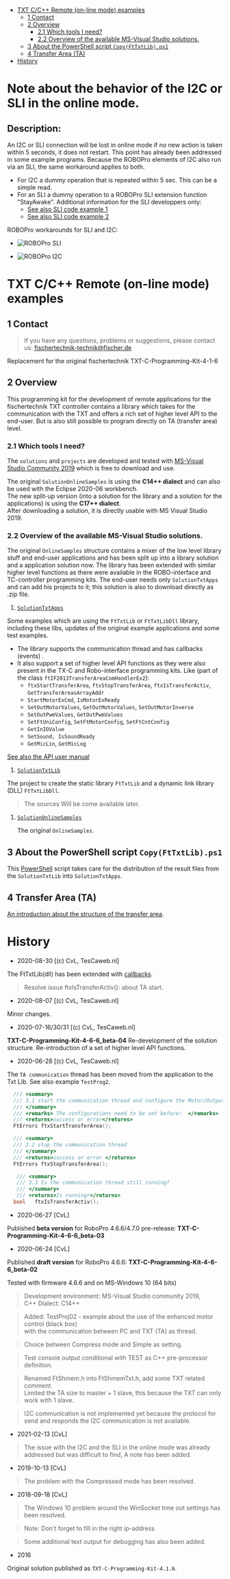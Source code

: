 <!-- TOC depthFrom:1 depthTo:6 withLinks:1 updateOnSave:1 orderedList:0 -->

- [TXT C/C++ Remote (on-line mode) examples](#txt-cc-remote-on-line-mode-examples)
	- [1 Contact](#1-contact)
	- [2 Overview](#2-overview)
		- [2.1 Which tools I need?](#21-which-tools-i-need)
		- [2.2 Overview of the available MS-Visual Studio solutions.](#22-overview-of-the-available-ms-visual-studio-solutions)
	- [3 About the PowerShell script `Copy(FtTxtLib).ps1`](#3-about-the-powershell-script-copyfttxtlibps1)
	- [4 Transfer Area (TA)](#4-transfer-area-ta)
- [History](#history)

<!-- /TOC -->


# Note about the behavior of the I2C or SLI in the online mode.

## Description:
An I2C or SLI connection will be lost in online mode if no new action is taken within 5 seconds, it does not restart. This point has already been addressed in some example programs. Because the ROBOPro elements of I2C also run via an SLI, the same workaround applies to both.

- For I2C a dummy operation that is repeated within 5 sec.
   This can be a simple read.
- For an SLI a dummy operation to a ROBOPro SLI extension function "StayAwake".
  Additional information for the SLI developpers only:
  - [See also SLI code example 1](https://github.com/fischertechnik/txt_demo_ROBOPro_SLI/tree/master/FtTxtWorkspace/TxtSharedLibraryInterface2)
  - [See also SLI code example 2](https://github.com/fischertechnik/txt_demo_ROBOPro_SLI/tree/master/FtTxtWorkspace/TxtSliTestTA2)

ROBOPro workarounds for SLI and I2C:

 - ![ROBOPro SLI](./docs/5secIssue/element(5s).png) 

 - ![ROBOPro I2C](./docs/5secIssue/element(5s_I2C).png) 


# TXT C/C++ Remote (on-line mode) examples
 
## 1 Contact 
> If you have any questions, problems or suggestions, please contact us: fischertechnik-technik@fischer.de

Replacement for the original fischertechnik TXT-C-Programming-Kit-4-1-6

## 2 Overview
This programming kit for the development of remote applications for the fischertechnik TXT controller contains a library which takes for the communication with the TXT and offers a rich set of higher level API to the end-user. But is also still possible to program directly on TA (transfer area) level.

### 2.1 Which tools I need?
The `solutions` and `projects` are developed and tested with 
[MS-Visual Studio Community 2019](https://visualstudio.microsoft.com/vs/community/) 
which is free to download and use.<br/>

The original `SolutionOnlineSamples` is using the **C14++ dialect** and can also be used with the Eclipse 2020-06 workbench.<br/> 
The new split-up version (into a solution for the library and a solution for the applications) is using the **C17++ dialect**.<br/>
After downloading a solution, it is directly usable with MS Visual Studio 2019.<br/>

### 2.2 Overview of the available MS-Visual Studio solutions.
The original `OnlineSamples` structure contains a mixer of the low level library stuff and end-user applications and has been split up into a library solution and a application solution now.
The library has been extended with similar higher level functions as there were available in the ROBO-interface and TC-controller programming kits.
The end-user needs only `SolutionTxtApps` and can add his projects to it; this solution is also to download directly as .zip file.<br/>

1.  [`SolutionTxtApps`](./SolutionTxtApps/README.md) 

  Some examples which are using the `FtTxtLib` or `FtTxtLibDll` library, including these libs, updates of the original example applications and some test examples.<br/> 
  - The library supports the communication thread and has callbacks (events) .
  - It also support a set of higher level API functions as they were also present in the TX-C and Robo-interface programming kits. Like (part of the class `ftIF2013TransferAreaComHandlerEx2`):
    - `ftxStartTransferArea`, `ftxStopTransferArea`, `ftxIsTransferActiv`, `GetTransferAreasArrayAddr`
    - `StartMotorExCmd`,  `IsMotorExReady`
    - `SetOutMotorValues`, `GetOutMotorValues`, `SetOutMotorInverse`
    - `SetOutPwmValues`, `GetOutPwmValues`
    - `SetFtUniConfig`, `SetFtMotorConfig`, `SetFtCntConfig`
    - `GetInIOValue`
    - `SetSound, IsSoundReady`
    - `GetMicLin`, `GetMicLog`
  
   [See also the API user manual](./SolutionTxtApps/API-user-manual/README.md) 
     
1. [`SolutionTxtLib`](./SolutionTxtLib/README.md) 
  
  The project to create the static library `FtTxtLib`  and a dynamic link library (DLL) `FtTxtLibDll`. <br/>

  >  The sources Will be come available later. 

1. [`SolutionOnlineSamples`](./SolutionOnlineSamples/README.md)
    
    The original `OnlineSamples`.

## 3 About the PowerShell script `Copy(FtTxtLib).ps1`
This [PowerShell](https://docs.microsoft.com/en-us/powershell/scripting/overview?view=powershell-7) script takes care for the distribution of the result files from the `SolutionTxtLib` into `SolutionTxtApps`.

##  4 Transfer Area (TA)
[An introduction about the structure of the transfer area](https://github.com/fischertechnik/txt_demo_c_download/blob/master/TransferArea.md).  

# History
- 2020-08-30 [(c) CvL, TesCaweb.nl]

 The FtTxtLib(dll) has been extended with [callbacks](./SolutionTxtApps/API-user-manual/8-events.md).<br/>
 
 > Resolve  issue ftxIsTransferActiv(): about TA start.
 
- 2020-08-07 [(c) CvL, TesCaweb.nl]

Minor changes. 
 
- 2020-07-16/30/31 [(c) CvL, TesCaweb.nl]

**TXT-C-Programming-Kit-4-6-6_beta-04**
Re-development of the solution structure.
Re-introduction of a set of higher level API functions. 
  
- 2020-06-28 [(c) CvL, TesCaweb.nl]

The `TA communication` thread has been moved from the application to the Txt Lib.
See also example `TestProg2`.
``` C
  /// <summary>
  /// 3.1 start the communication thread and configure the Motor/Outputs, Inputs and Counters.
  /// </summary>
  /// <remarks> The configurations need to be set before!  </remarks>
  /// <returns>success or error</returns>
  FtErrors ftxStartTransferArea();

  /// <summary>
  /// 3.2 stop the communication thread
  /// </summary>
  /// <returns>success or error </returns>
  FtErrors ftxStopTransferArea();

   /// <summary>
   /// 3.3 Is the communication thread still running?
   /// </summary>
   /// <returns>Is runningr</returns>
  bool   ftxIsTransferActiv();
```
- 2020-06-27 [CvL]

Published **beta version** for RoboPro 4.6.6/4.7.0 pre-release: 
**TXT-C-Programming-Kit-4-6-6_beta-03**

- 2020-06-24 [CvL]

Published  **draft version** for RoboPro 4.6.6: 
**TXT-C-Programming-Kit-4-6-6_beta-02**

Tested with firmware 4.6.6 and on MS-Windows 10 (64 bits)

> Development environment: MS-Visual Studio community 2019,<br/>
  C++ Dialect: C14++

> Added: TestProj02 - example about the use of the enhanced motor control (black box)<br/>
  with the communication between PC and TXT (TA) as thread.
  
> Choice between Compress mode and Simple as setting.<br/>
  
> Test console output conditional with TEST as C++ pre-processor definition. 

> Renamed FtShmem.h into FtShmemTxt.h, add some TXT related comment.<br/>
  Limited the TA size to master + 1 slave, this because the TXT can only work with 1 slave.
  
> I2C communication is not implemented yet because the protocol for send and responds the I2C communication is not available.

- 2021-02-13 [CvL]

> The issue with the I2C and the SLI in the online mode was already addressed but was difficult to find, A note has been added.

- 2019-10-13 [CvL]

> The problem  with the Compressed mode has been resolved.

- 2018-09-18 [CvL]

> The Windows 10 problem around the WinSocket time out settings has been resolved.  

> Note: Don't forget to fill in the right ip-address

> Some additional text output for debugging has also been added.
> 
- 2016 

Original solution published as `TXT-C-Programming-Kit-4.1.6`. 



